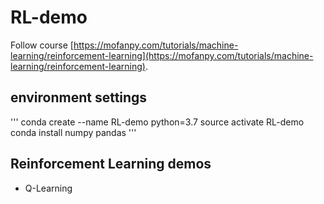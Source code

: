 # RL-demo
Follow course [https://mofanpy.com/tutorials/machine-learning/reinforcement-learning](https://mofanpy.com/tutorials/machine-learning/reinforcement-learning).
## environment settings
'''
conda create --name RL-demo python=3.7
source activate RL-demo
conda install numpy pandas
'''

## Reinforcement Learning demos
* Q-Learning
